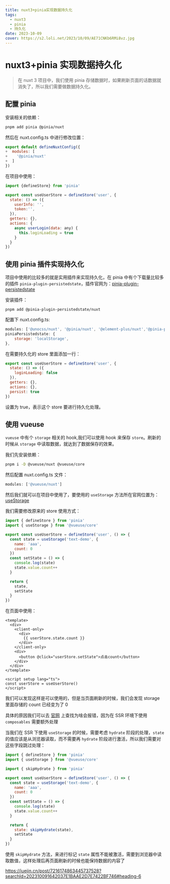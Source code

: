 ```yaml
---
title: nuxt3+pinia实现数据持久化
tags:
  - nuxt3
  - pinia
  - 持久化
date: 2023-10-09
cover: https://s2.loli.net/2023/10/09/AE71CNKb6RMi8vz.jpg
---
```


# nuxt3+pinia 实现数据持久化

> 在 nuxt 3 项目中，我们使用 pinia 存储数据时，如果刷新页面的话数据就消失了，所以我们需要做数据持久化。

## 配置 pinia

安装相关的依赖：

```bash
pnpm add pinia @pinia/nuxt
```

然后在 nuxt.config.ts 中进行修改位置：

```js
export default defineNuxtConfig({
+  modules: [
+    '@pinia/nuxt'
+  ]
})
```

在项目中使用：

```js
import {defineStore} from 'pinia'

export const useUserStore = defineStore('user', {
  state: () => ({
    userInfo: '',
    token:'',
  }),
  getters: {},
  actions: {
    async userLogin(data: any) {
      this.loginLoading = true
    }
  }
})
```

## 使用 pinia 插件实现持久化

项目中使用的比较多的就是实用插件来实现持久化，在 pinia 中有个下载量比较多的插件 `pinia-plugin-persistedstate`，插件官网为：[pinia-plugin-persistedstate](https://prazdevs.github.io/pinia-plugin-persistedstate/)

安装插件：

```shell
pnpm add @pinia-plugin-persistedstate/nuxt
```

配置下 nuxt.config.ts:

```js
modules: ['@unocss/nuxt', '@pinia/nuxt', '@element-plus/nuxt','@pinia-plugin-persistedstate/nuxt'],
piniaPersistedstate: {
    storage: 'localStorage',
},
```

在需要持久化的 store 里面添加一行：

```js
export const useUserStore = defineStore('user', {
  state: () => ({
    loginLoading: false
  }),
  getters: {},
  actions: {},
  persist: true
})
```

设置为 true，表示这个 store 要进行持久化处理。

## 使用 vueuse

`vueuse` 中有个 `storage` 相关的 hook,我们可以使用 hook 来保存 `store`。刷新的时候从 `storage` 中读取数据，就达到了数据保存的效果。

我们先安装依赖：

```bash
pnpm i -D @vueuse/nuxt @vueuse/core
```

然后配置 nuxt.config.ts 文件：

```js
modules: ['@vueuse/nuxt']
```

然后我们就可以在项目中使用了，要使用的 `useStorage` 方法所在官网位置为：[useStorage](https://vueuse.org/core/useStorage/)

我们需要修改原来的 store 使用方式：

```js
import { defineStore } from 'pinia'
import { useStorage } from '@vueuse/core'

export const useUserStore = defineStore('user', () => {
  const state = useStorage('text-demo', {
    name: 'aaa',
    count: 0
  })
  const setState = () => {
    console.log(state)
    state.value.count++
  }

  return {
    state,
    setState
  }
})
```

在页面中使用：

```vue
<template>
  <div>
    <client-only>
      <div>
        {{ userStore.state.count }}
      </div>
    </client-only>
    <div>
      <button @click="userStore.setState">点击count</button>
    </div>
  </div>
</template>

<script setup lang="ts">
const userStore = useUserStore()
</script>
```

我们可以发现这样是可以使用的，但是当页面刷新的时候，我们会发现 storage 里面存储的 count 已经变为了 0

具体的原因我们可以去 [官网](https://pinia.vuejs.org/cookbook/composables.html#ssr) 上查找为啥会报错，因为在 SSR 环境下使用 `composables` 需要额外处理

当我们在 SSR 下使用 `useStorage` 的时候，需要考虑 `hydrate` 阶段的处理，`state` 的值应该是从浏览器读取，而不需要再 `hydrate` 阶段进行激活，所以我们需要对这些字段跳过处理：

```js
import { defineStore } from 'pinia'
import { useStorage } from '@vueuse/core'

import { skipHydrate } from 'pinia'

export const useUserStore = defineStore('user', () => {
  const state = useStorage('text-demo', {
    name: 'aaa',
    count: 0
  })
  const setState = () => {
    console.log(state)
    state.value.count++
  }

  return {
    state: skipHydrate(state),
    setState
  }
})
```

使用 `skipHydrate` 方法，来进行标记 `state` 属性不能被激活，需要到浏览器中读取数值，这样处理后再页面刷新的时候也能保持数据的内容了

https://juejin.cn/post/7216174863445737528?searchId=202310091642037E1BAAE2D7E7422BF746#heading-6
